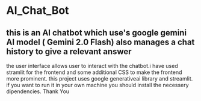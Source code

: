 # AI_Chat_Bot
## this is an AI chatbot which use's google gemini AI model ( Gemini 2.0 Flash) also manages a chat history to give a relevant answer
the user interface allows user to interact with the chatbot.i have used stramlit for the frontend and some additional CSS to make the frontend more prominent. this project uses google generativeai library and streamlit. if you want to run it in your own machine you should install the necessery dipendencies.
Thank You
